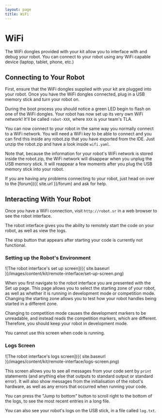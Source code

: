 ```yaml
---
layout: page
title: WiFi
---
```


WiFi
====

The WiFi dongles provided with your kit allow you to interface with and debug your robot.
You can connect to your robot using any WiFi capable device (laptop, tablet, phone, etc.)

Connecting to Your Robot
------------------------

First, ensure that the WiFi dongles supplied with your kit are plugged into your robot.
Once you have the WiFi dongles connected, plug in a USB memory stick and turn your robot on.

During the boot process you should notice a green LED begin to flash on one of the WiFi dongles.
Your robot has now set up its very own WiFi network! It'll be called `robot-XXX`, where `XXX` is
your team's TLA.

You can now connect to your robot in the same way you normally connect to a WiFi network.
You will need a WiFi key to be able to connect and you can find this inside any robot.zip
that you have exported from the IDE. Just unzip the robot.zip and have a look inside `wifi.yaml`.

Note that, because the information for your robot's WiFi network is stored inside the robot.zip,
the WiFi network will disappear when you unplug the USB memory stick. It will reappear a few moments
after you plug the USB memory stick into your robot.

If you are having any problems connecting to your robot, just head on over to the [forum]({{ site.url }}/forum)
and ask for help.

Interacting With Your Robot
---------------------------

Once you have a WiFi connection, visit `http://robot.sr` in a web browser to see the robot interface.

The robot interface gives you the ability to remotely start the code on your robot,
as well as view the logs.

<div class="info" markdown="1">
The stop button that appears after starting your code is currently not functional.
</div>

### Setting up the Robot's Environment

![The robot interface's set up screen]({{ site.baseurl }}/images/content/kit/remote-interface/set-up-screen.png)

When you first navigate to the robot interface you are presented with the Set up page.
This page allows you to select the starting zone of your robot, as well as
whether it is running in development mode or competition mode. Changing the
starting zone allows you to test how your robot handles being started in a
different zone.

Changing to competition mode causes the development markers to be unreadable,
and instead reads the competition markers, which are different. Therefore, you
should keep your robot in development mode.

You cannot use this screen when code is running.

### Logs Screen

![The robot interface's logs screen]({{ site.baseurl }}/images/content/kit/remote-interface/logs-screen.png)

This screen allows you to see all messages from your code sent by `print`
statements (and anything else that outputs to standard output or standard
error). It will also show messages from the initialisation of the robot's
hardware, as well as any errors that occurred when running your code.

You can press the "Jump to bottom" button to scroll right to the bottom of the
logs, to see the most recent entries in a long file.

You can also see your robot's logs on the USB stick, in a file called
`log.txt`.
